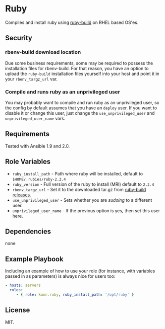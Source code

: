 # Ruby

Compiles and install ruby using [ruby-build](https://github.com/rbenv/ruby-build)
on RHEL based OS'es.

## Security

### rbenv-build download location

Due some business requirements, some may be required to possess the installation
files for rbenv-build. For that reason, you have an option to upload the
`ruby-build` installation files yourself into your host and point it in your
`rbenv_targz_url` var.

### Compile and runs ruby as an unprivileged user

You may probably want to compile and run ruby as an unprivileged user, so the
config by default assumes that you have an `deploy` user. If you want to disable
it or change this user, just change the `use_unprivileged_user` and
`unprivileged_user_name` vars.

## Requirements

Tested with Ansible 1.9 and 2.0.

## Role Variables

- `ruby_install_path` - Path where ruby will be installed, default to `$HOME/.rubies/ruby-2.2.4`
- `ruby_version` - Full version of the ruby to install (MRI) default to `2.2.4`
- `rbenv_targz_url` - Set it to the downloaded tar.gz from
[ruby-build releases](https://github.com/rbenv/ruby-build/releases).
- `use_unprivileged_user` - Sets whether you are _sudoing_ to a different user.
- `unprivileged_user_name` - If the previous option is yes, then set this user here.

## Dependencies

none

## Example Playbook

Including an example of how to use your role (for instance, with variables passed in as parameters) is always nice for users too:

```yaml
- hosts: servers
  roles:
     - { role: kuon.ruby, ruby_install_path: '/opt/ruby' }
```
## License

MIT.
